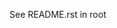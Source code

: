 See README.rst in root 

<!--
Please describe:

- A motivation for this change, e.g.
  - Fixes # .
  - More general: What problem does the pull request solve?

- The changes proposed in this pull request

- The completeness of this change
  - Is it just a proof of concept?
  - Is the documentation updated (if appropriate)?
  - Do you consider it ready to be merged or is it a draft?
  - Can we help you at some point?
-->
